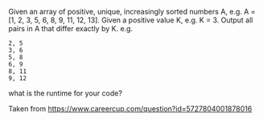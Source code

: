 Given an array of positive, unique, increasingly sorted numbers A,
e.g. A = [1, 2, 3, 5, 6, 8, 9, 11, 12, 13]. Given a positive value K, e.g. K = 3.
Output all pairs in A that differ exactly by K.
e.g.

```
2, 5
3, 6
5, 8
6, 9
8, 11
9, 12
```

what is the runtime for your code?

Taken from https://www.careercup.com/question?id=5727804001878016
